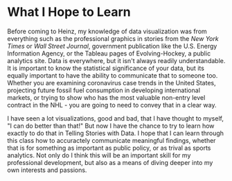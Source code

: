 # What I Hope to Learn

Before coming to Heinz, my knowledge of data visualization was from everything such as the professional graphics in stories from the *New York Times* or *Wall Street Journal*, government publication like the U.S. Energy Information Agency, or the Tableau pages of Evolving-Hockey, a public analytics site. Data is everywhere, but it isn't always readily understandable. It is important to know the statistical significance of your data, but its equally important to have the ability to communicate that to someone too. Whether you are examining coronavirus case trends in the United States, projecting future fossil fuel consumption in developing international markets, or trying to show who has the most valuable non-entry level contract in the NHL - you are going to need to convey that in a clear way.

I have seen a lot visualizations, good and bad, that I have thought to myself, "I can do better than that!" But now I have the chance to try to learn how exactly to do that in Telling Stories with Data. I hope that I can learn through this class how to accuractely communicate meaningful findings, whether that is for something as important as public policy, or as trival as sports analytics. Not only do I think this will be an important skill for my professional development, but also as a means of diving deeper into my own interests and passions.
